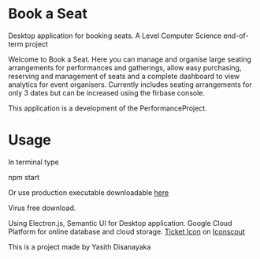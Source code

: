 # Book a Seat 
Desktop application for booking seats. A Level Computer Science end-of-term project

Welcome to Book a Seat.
Here you can manage and organise large seating arrangements for performances and gatherings, allow easy purchasing, reserving and management of seats and a complete dashboard to view analytics for event organisers.
Currently includes seating arrangements for only 3 dates but can be increased using the firbase console.

This application is a development of the PerformanceProject.

# Usage

In terminal type

npm start

Or use production executable downloadable <a href="https://www.mediafire.com/file/3nbrv5pf7pw6z18/Book_a_Seat.exe/file">here</a>

Virus free download.

Using Electron.js, Semantic UI for Desktop application.
Google Cloud Platform for online database and cloud storage.
<a href="https://iconscout.com/icons/ticket" target="_blank">Ticket Icon</a> on <a href="https://iconscout.com">Iconscout</a>


This is a project made by Yasith Disanayaka

